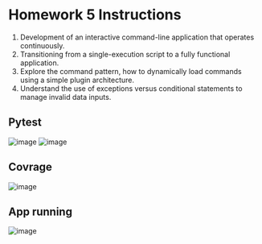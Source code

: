 # Homework 5 Instructions

1. Development of an interactive command-line application that operates continuously.
2. Transitioning from a single-execution script to a fully functional application.
3. Explore the command pattern, how to dynamically load commands using a simple plugin architecture.
4. Understand the use of exceptions versus conditional statements to manage invalid data inputs.

## Pytest
![image](https://github.com/user-attachments/assets/9cb69a2e-e934-4eac-be78-b5288a962e59)
![image](https://github.com/user-attachments/assets/19068b52-6ca2-4482-a677-033287aa0cd2)

## Covrage
![image](https://github.com/user-attachments/assets/f89eb0fe-5aa3-4c0c-ad0b-474026d015c9)

## App running
![image](https://github.com/user-attachments/assets/85e18e40-45c6-4be7-ab1d-6e7a48721537)

